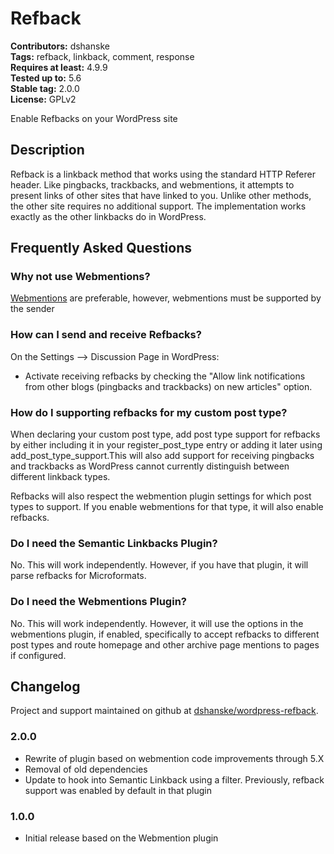 # Refback #
**Contributors:** dshanske  
**Tags:** refback, linkback, comment, response  
**Requires at least:** 4.9.9  
**Tested up to:** 5.6  
**Stable tag:** 2.0.0  
**License:** GPLv2  

Enable Refbacks on your WordPress site

## Description ##

Refback is a linkback method that works using the standard HTTP Referer header. Like pingbacks, trackbacks, and webmentions, it attempts to present links of other sites that have linked to you.
Unlike other methods, the other site requires no additional support. The implementation works exactly as the other linkbacks do in WordPress.

## Frequently Asked Questions ##

### Why not use Webmentions? ###

[Webmentions](http://www.w3.org/TR/webmention/) are preferable, however,  webmentions must be supported by the sender

### How can I send and receive Refbacks? ###

On the Settings --> Discussion Page in WordPress:

* Activate receiving refbacks by checking the "Allow link notifications from other blogs (pingbacks and trackbacks) on new articles" option.

### How do I supporting refbacks for my custom post type? ###

When declaring your custom post type, add post type support for refbacks by either including it in your register_post_type entry or adding it later using add_post_type_support.This will also add support for receiving pingbacks and trackbacks as WordPress cannot currently distinguish between different linkback types.

Refbacks will also respect the webmention plugin settings for which post types to support. If you enable webmentions for that type, it will also enable refbacks.

### Do I need the Semantic Linkbacks Plugin? ###

No. This will work independently. However, if you have that plugin, it will parse refbacks for Microformats.

### Do I need the Webmentions Plugin? ###

No. This will work independently. However, it will use the options in the webmentions plugin, if enabled, specifically to accept refbacks to different post types and route homepage and other archive page mentions to pages if configured.

## Changelog ##

Project and support maintained on github at [dshanske/wordpress-refback](https://github.com/dshanske/wordpress-refback).

### 2.0.0 ###

* Rewrite of plugin based on webmention code improvements through 5.X 
* Removal of old dependencies
* Update to hook into Semantic Linkback using a filter. Previously, refback support was enabled by default in that plugin

### 1.0.0 ###

* Initial release based on the Webmention plugin
